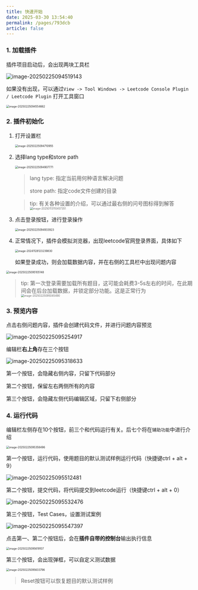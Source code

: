 ```yaml
---
title: 快速开始
date: 2025-03-30 13:54:40
permalink: /pages/793dcb
article: false
---
```


### 1. 加载插件

插件项目启动后，会出现两块工具栏

![image-20250225094519143](/img/doc/03.快速开始/image-20250225094519143.png)

如果没有出现，可以通过`View -> Tool Windows -> Leetcode Console Plugin / Leetcode Plugin` 打开工具窗口

<img src="/img/doc/03.快速开始/image-20250225094554662.png" alt="image-20250225094554662" style="display: block; margin: 0 auto; zoom:50%;" />

### 2. 插件初始化

1. 打开设置栏

   <img src="/img/doc/03.快速开始/image-20250225094710955.png" alt="image-20250225094710955" style="display: block; margin: 0 auto; zoom:50%;" />

2. 选择lang type和store path

   <img src="/img/doc/03.快速开始/image-20250225094907771.png" alt="image-20250225094907771" style="display: block; margin: 0 auto; zoom:50%;" />

   > lang type: 指定当前用何种语言解决问题
   >
   > store path: 指定code文件创建的目录

   > tip: 有关各种设置的介绍，可以通过最右侧的问号图标得到解答<img src="/img/doc/03.快速开始/image-20250113110457351.png" alt="image-20250113110457351" style="display: block; margin: 0 auto; zoom:50%;" />

3. 点击登录按钮，进行登录操作

   <img src="/img/doc/03.快速开始/image-20250225094933923.png" alt="image-20250225094933923" style="display: block; margin: 0 auto; zoom:50%;" />

4. 正常情况下，插件会模拟浏览器，出现leetcode官网登录界面，具体如下

   <img src="/img/doc/03.快速开始/image-20241128123239830.png" alt="image-20241128123239830" style="display: block; margin: 0 auto; zoom:50%;"/>

   如果登录成功，则会加载数据内容，并在右侧的工具栏中出现问题内容

<img src="/img/doc/03.快速开始/image-20250225095105148.png" alt="image-20250225095105148" style="display: block; margin: 0 auto; zoom:50%;" />

> tip: 第一次登录需要加载所有题目，这可能会耗费3-5s左右的时间，在此期间会在后台加载数据，并锁定部分功能。这是正常行为<img src="/img/doc/03.快速开始/image-20250225095045490.png" alt="image-20250225095045490" style="display: block; margin: 0 auto; zoom:50%;" />

### 3. 预览内容

点击右侧问题内容，插件会创建代码文件，并进行问题内容预览

![image-20250225095254917](/img/doc/03.快速开始/image-20250225095254917.png)

编辑栏**右上角**存在三个按钮

![image-20250225095318633](/img/doc/03.快速开始/image-20250225095318633.png)

第一个按钮，会隐藏右侧内容，只留下代码部分

第二个按钮，保留左右两侧所有的内容

第三个按钮，会隐藏左侧代码编辑区域，只留下右侧部分

### 4. 运行代码

编辑栏左侧存在10个按钮，前三个和代码运行有关。后七个将在`辅助功能`中进行介绍

<img src="/img/doc/03.快速开始/image-20250225095358496.png" alt="image-20250225095358496" style="display: block; margin: 0 auto; zoom:50%;" />

第一个按钮，运行代码，使用题目的默认测试样例运行代码（快捷键ctrl + alt + 9）

![image-20250225095512481](/img/doc/03.快速开始/image-20250225095512481.png)

第二个按钮，提交代码，将代码提交到leetcode运行（快捷键ctrl + alt + 0）

![image-20250225095532476](/img/doc/03.快速开始/image-20250225095532476.png)

第三个按钮，Test Cases，设置测试案例

![image-20250225095547397](/img/doc/03.快速开始/image-20250225095547397.png)

点击第一、第二个按钮后，会在**插件自带的控制台**输出执行信息

<img src="/img/doc/03.快速开始/image-20250225095619107.png" alt="image-20250225095619107" style="display: block; margin: 0 auto; zoom:50%;" />

第三个按钮，会出现弹框，可以自定义测试数据

<img src="/img/doc/03.快速开始/image-20250225095633796.png" alt="image-20250225095633796" style="display: block; margin: 0 auto; zoom:50%;"/>

> Reset按钮可以恢复题目的默认测试样例

